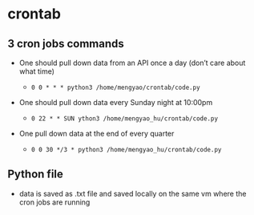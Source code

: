 # crontab

## 3 cron jobs commands
- One should pull down data from an API once a day (don’t care about what time)
  - `0 0 * * * python3 /home/mengyao/crontab/code.py`

- One should pull down data every Sunday night at 10:00pm
  - `0 22 * * SUN ython3 /home/mengyao_hu/crontab/code.py`

- One pull down data at the end of every quarter
  - `0 0 30 */3 * python3 /home/mengyao_hu/crontab/code.py`

## Python file
- data is saved as .txt file and saved locally on the same vm where the cron jobs are running

